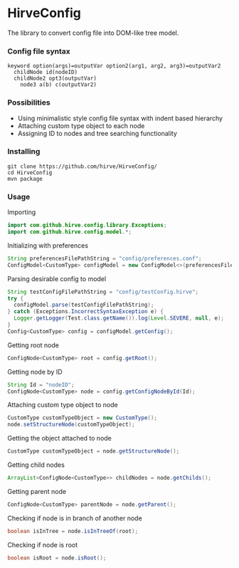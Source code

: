 # HirveConfig
The library to convert config file into DOM-like tree model.

### Config file syntax
```
keyword option(args)=outputVar option2(arg1, arg2, arg3)=outputVar2
  childNode id(nodeID)
  childNode2 opt3(outputVar)
    node3 a(b) c(outputVar2)
```

### Possibilities
- Using minimalistic style config file syntax with indent based hierarchy
- Attaching custom type object to each node
- Assigning ID to nodes and tree searching functionality

### Installing
```
git clone https://github.com/hirve/HirveConfig/
cd HirveConfig
mvn package
```

### Usage
Importing
```java
import com.github.hirve.config.library.Exceptions;
import com.github.hirve.config.model.*;
```

Initializing with preferences
```java
String preferencesFilePathString = "config/preferences.conf";
ConfigModel<CustomType> configModel = new ConfigModel<>(preferencesFilePathString);
```

Parsing desirable config to model
```java
String testConfigFilePathString = "config/testConfig.hirve";
try {
  configModel.parse(testConfigFilePathString);
} catch (Exceptions.IncorrectSyntaxException e) {
  Logger.getLogger(Test.class.getName()).log(Level.SEVERE, null, e);
}
Config<CustomType> config = configModel.getConfig();
```

Getting root node
```java
ConfigNode<CustomType> root = config.getRoot();
```

Getting node by ID
```java
String Id = "nodeID";
ConfigNode<CustomType> node = config.getConfigNodeById(Id);    
```

Attaching custom type object to node
```java
CustomType customTypeObject = new CustomType();
node.setStructureNode(customTypeObject);
```

Getting the object attached to node
```java
CustomType customTypeObject = node.getStructureNode();
```

Getting child nodes
```java
ArrayList<ConfigNode<CustomType>> childNodes = node.getChilds();
```

Getting parent node
```java
ConfigNode<CustomType> parentNode = node.getParent();
```

Checking if node is in branch of another node
```java
boolean isInTree = node.isInTreeOf(root);
```

Checking if node is root
```java
boolean isRoot = node.isRoot();
```

